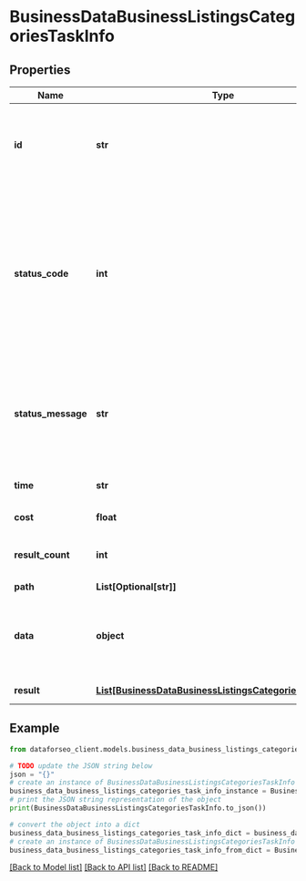 # BusinessDataBusinessListingsCategoriesTaskInfo


## Properties

Name | Type | Description | Notes
------------ | ------------- | ------------- | -------------
**id** | **str** | task identifier unique task identifier in our system in the UUID format | [optional] 
**status_code** | **int** | status code of the task generated by DataForSEO, can be within the following range: 10000-60000 you can find the full list of the response codes here | [optional] 
**status_message** | **str** | informational message of the task you can find the full list of general informational messages here | [optional] 
**time** | **str** | execution time, seconds | [optional] 
**cost** | **float** | total tasks cost, USD | [optional] 
**result_count** | **int** | number of elements in the result array | [optional] 
**path** | **List[Optional[str]]** | URL path | [optional] 
**data** | **object** | contains the same parameters that you specified in the POST request | [optional] 
**result** | [**List[BusinessDataBusinessListingsCategoriesResultInfo]**](BusinessDataBusinessListingsCategoriesResultInfo.md) | array of results | [optional] 

## Example

```python
from dataforseo_client.models.business_data_business_listings_categories_task_info import BusinessDataBusinessListingsCategoriesTaskInfo

# TODO update the JSON string below
json = "{}"
# create an instance of BusinessDataBusinessListingsCategoriesTaskInfo from a JSON string
business_data_business_listings_categories_task_info_instance = BusinessDataBusinessListingsCategoriesTaskInfo.from_json(json)
# print the JSON string representation of the object
print(BusinessDataBusinessListingsCategoriesTaskInfo.to_json())

# convert the object into a dict
business_data_business_listings_categories_task_info_dict = business_data_business_listings_categories_task_info_instance.to_dict()
# create an instance of BusinessDataBusinessListingsCategoriesTaskInfo from a dict
business_data_business_listings_categories_task_info_from_dict = BusinessDataBusinessListingsCategoriesTaskInfo.from_dict(business_data_business_listings_categories_task_info_dict)
```
[[Back to Model list]](../README.md#documentation-for-models) [[Back to API list]](../README.md#documentation-for-api-endpoints) [[Back to README]](../README.md)


